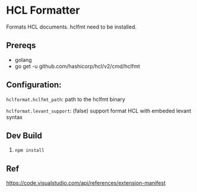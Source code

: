 # HCL Formatter

Formats HCL documents. hclfmt need to be installed.

## Prereqs

- golang
- go get -u github.com/hashicorp/hcl/v2/cmd/hclfmt

## Configuration:

`hclformat.hclfmt_path`: path to the hclfmt binary


`hclformat.levant_support`: (false) support format HCL with embeded levant syntax


## Dev Build

1. `npm install`


## Ref
https://code.visualstudio.com/api/references/extension-manifest
